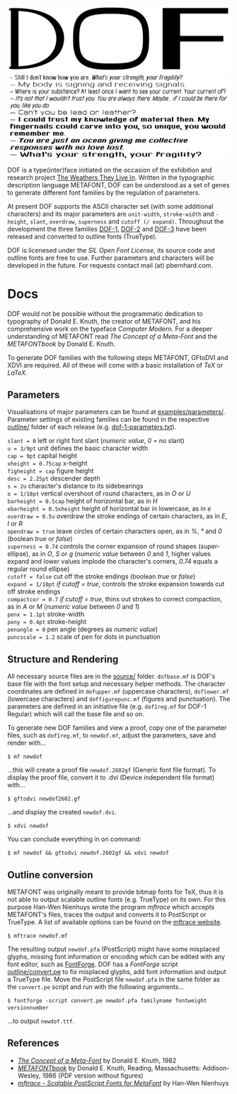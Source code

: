 ![DOF Specimen](examples/DOF_title.png?raw=true "DOF Specimen")
![DOF Specimen](examples/DOF_specimen_04.png?raw=true "DOF Specimen")

DOF is a type(inter)face initiated on the occasion of the exhibition and research project [The Weathers They Live In](http://twtli.nicolaarthen.com). Written in the typographic description language METAFONT, DOF can be understood as a set of genes to generate different font families by the regulation of parameters. 

At present DOF supports the ASCII character set (with some additional characters) and its major parameters are `unit-width`, `stroke-width` and `-height`, `slant`, `overdraw`, `superness` and `cutoff (/ expand)`. Throughout the development the three families [DOF-1](https://github.com/paulbernhard/dof/tree/master/outline/DOF-1), [DOF-2](https://github.com/paulbernhard/dof/tree/master/outline/DOF-2) and [DOF-3](https://github.com/paulbernhard/dof/tree/master/outline/DOF-3) have been released and converted to outline fonts (TrueType).

DOF is licenesed under the _SIL Open Font License_, its source code and outline fonts are free to use. Further parameters and characters will be developed in the future. For requests contact mail (at) pbernhard.com.

# Docs

DOF would not be possible without the programmatic dedication to typography of Donald E. Knuth, the creator of METAFONT, and his comprehensive work on the typeface _Computer Modern_. For a deeper understanding of METAFONT read _The Concept of a Meta-Font_ and the _METAFONTbook_ by Donald E. Knuth.

To generate DOF families with the following steps METAFONT, GFtoDVI and XDVI are required. All of these will come with a basic installation of _TeX_ or _LaTeX_.

## Parameters

Visualisations of major parameters can be found at [examples/parameters/](https://github.com/paulbernhard/dof/tree/master/examples/parameters/). Parameter settings of existing families can be found in the respective [outline/](https://github.com/paulbernhard/dof/tree/master/outline/) folder of each release (e.g. [dof-1-parameters.txt](https://github.com/paulbernhard/dof/tree/master/outline/DOF-1/dof-1-parameters.txt)). 

`slant = 0` left or right font slant (_numeric value_, _0_ = no slant)  
`u = 3/9pt` unit defines the basic character width  
`cap = 9pt` capital height  
`xheight = 0.75cap` x-height  
`figheight = cap` figure height  
`desc = 2.25pt` descender depth  
`s = 2u` character's distance to its sidebearings  
`o = 1/18pt` vertical overshoot of round characters, as in _O_ or _U_  
`barheight = 0.5cap` height of horizontal bar, as in _H_  
`ebarheight = 0.5xheight` height of horizontal bar in lowercase, as in _e_  
`overdraw = 0.5u` overdraw the stroke endings of certain characters, as in _E_, _I_ or _R_  
`opendraw = true` leave circles of certain characters open, as in _%_, _°_ and _0_ (boolean _true_ or _false_)  
`superness = 0.74` controls the corner expansion of round shapes (super-ellipse), as in _O_, _S_ or _g_ (_numeric value_ between _0_ and _1_, higher values expand and lower values implode the character's corners, _0.74_ equals a regular round ellipse)  
`cutoff = false` cut off the stroke endings (boolean _true_ or _false_)  
`expand = 1/10pt` _if cutoff = true_, controls the stroke expansion towards cut off stroke endings  
`compactcor = 0.7` _if cutoff = true_, thins out strokes to correct compaction, as in _A_ or _M_ (_numeric value_ between _0_ and _1_)  
`penx = 1.1pt` stroke-width  
`peny = 0.4pt` stroke-height  
`penangle = 0` pen angle (degrees as _numeric value_)  
`puncscale = 1.2` scale of pen for dots in punctuation

## Structure and Rendering

All necessary source files are in the [source/](https://github.com/paulbernhard/dof/tree/master/source/) folder. `dofbase.mf` is DOF's base file with the font setup and necessary helper methods. The character coordinates are defined in `dofupper.mf` (uppercase characters), `doflower.mf` (lowercase characters) and `doffigurepunc.mf` (figures and punctuation). The parameters are defined in an initiative file (e.g. `dof1reg.mf` for DOF-1 Regular) which will call the base file and so on. 

To generate new DOF families and view a proof, copy one of the parameter files, such as `dof1reg.mf`, to `newdof.mf`, adjust the parameters, save and render with…

    $ mf newdof

…this will create a proof file `newdof.2602gf` (Generic font file format). To display the proof file, convert it to .dvi (Device independent file format) with…

    $ gftodvi newdof2602.gf

…and display the created `newdof.dvi`.

    $ xdvi newdof

You can conclude everything in on command:

    $ mf newdof && gftodvi newdof.2602gf && xdvi newdof

## Outline conversion

METAFONT was originally meant to provide bitmap fonts for TeX, thus it is not able to output scalable outline fonts (e.g. TrueType) on its own. For this purpose Han-Wen Nienhuys wrote the program _mftrace_ which accepts METAFONT's files, traces the output and converts it to PostScript or TrueType. A list of available options can be found on the [mftrace website](http://lilypond.org/mftrace/).

    $ mftrace newdof.mf

The resulting output `newdof.pfa` (PostScript) might have some misplaced glyphs, missing font information or encoding which can be edited with any font editor, such as [FontForge](https://fontforge.github.io/en-US/). DOF has a _FontForge_ script [outline/convert.pe](https://github.com/paulbernhard/dof/tree/master/outline/convert.pe) to fix misplaced glyphs, add font information and output a TrueType file. Move the PostScript file `newdof.pfa` in the same folder as the `convert.pe` script and run with the following arguments…

    $ fontforge -script convert.pe newdof.pfa familyname fontweight versionnumber

…to output `newdof.ttf`. 

## References

- _[The Concept of a Meta-Font](http://www.zigzaganimal.be/elements/the-concept-of-metafont.pdf)_ by Donald E. Knuth, 1982
- _[METAFONTbook](http://www.ctex.org/documents/shredder/src/mfbook.pdf)_ by Donald E. Knuth, Reading, Massachusetts: Addison-Wesley, 1986 (PDF version without figures)
- _[mftrace - Scalable PostScript Fonts  for MetaFont](http://lilypond.org/mftrace/)_ by Han-Wen Nienhuys
